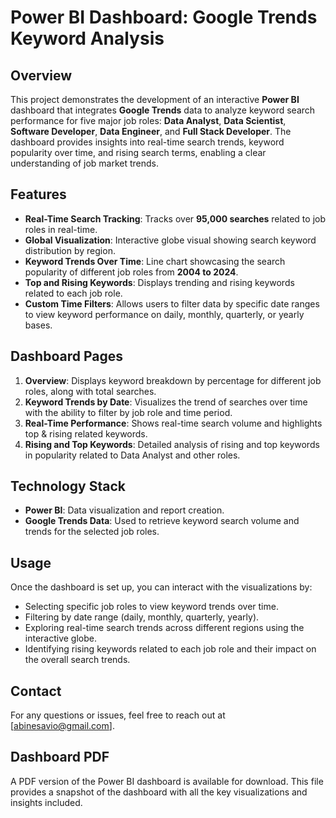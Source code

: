 # Power BI Dashboard: Google Trends Keyword Analysis

## Overview
This project demonstrates the development of an interactive **Power BI** dashboard that integrates **Google Trends** data to analyze keyword search performance for five major job roles: **Data Analyst**, **Data Scientist**, **Software Developer**, **Data Engineer**, and **Full Stack Developer**. The dashboard provides insights into real-time search trends, keyword popularity over time, and rising search terms, enabling a clear understanding of job market trends.

## Features
- **Real-Time Search Tracking**: Tracks over **95,000 searches** related to job roles in real-time.
- **Global Visualization**: Interactive globe visual showing search keyword distribution by region.
- **Keyword Trends Over Time**: Line chart showcasing the search popularity of different job roles from **2004 to 2024**.
- **Top and Rising Keywords**: Displays trending and rising keywords related to each job role.
- **Custom Time Filters**: Allows users to filter data by specific date ranges to view keyword performance on daily, monthly, quarterly, or yearly bases.

## Dashboard Pages
1. **Overview**: Displays keyword breakdown by percentage for different job roles, along with total searches.
2. **Keyword Trends by Date**: Visualizes the trend of searches over time with the ability to filter by job role and time period.
3. **Real-Time Performance**: Shows real-time search volume and highlights top & rising related keywords.
4. **Rising and Top Keywords**: Detailed analysis of rising and top keywords in popularity related to Data Analyst and other roles.

## Technology Stack
- **Power BI**: Data visualization and report creation.
- **Google Trends Data**: Used to retrieve keyword search volume and trends for the selected job roles.


## Usage
Once the dashboard is set up, you can interact with the visualizations by:
- Selecting specific job roles to view keyword trends over time.
- Filtering by date range (daily, monthly, quarterly, yearly).
- Exploring real-time search trends across different regions using the interactive globe.
- Identifying rising keywords related to each job role and their impact on the overall search trends.


## Contact
For any questions or issues, feel free to reach out at [abinesavio@gmail.com].

## Dashboard PDF
A PDF version of the Power BI dashboard is available for download. This file provides a snapshot of the dashboard with all the key visualizations and insights included.

